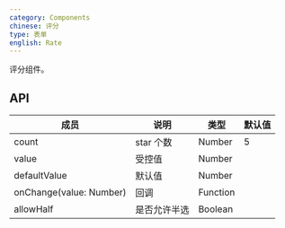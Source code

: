 ```yaml
---
category: Components
chinese: 评分
type: 表单
english: Rate
---
```




评分组件。

## API


| 成员        | 说明           | 类型               | 默认值       |
|-------------|----------------|--------------------|--------------|
| count    | star 个数   | Number |      5   |
| value | 受控值   | Number |         |
| defaultValue | 默认值   | Number |         |
| onChange(value: Number) | 回调   | Function |         |
| allowHalf | 是否允许半选   | Boolean |         |